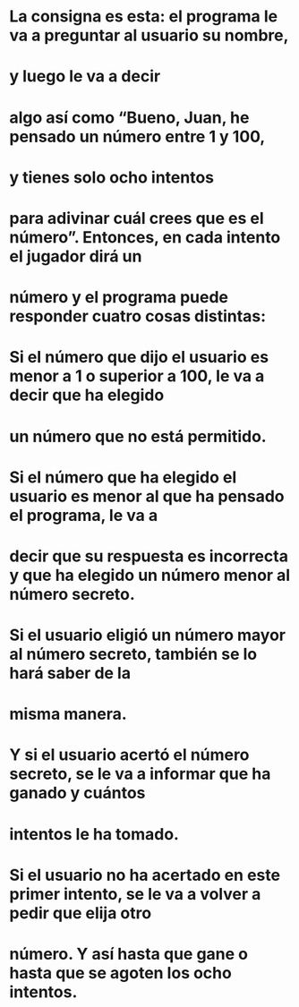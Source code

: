 # La consigna es esta: el programa le va a preguntar al usuario su nombre,
# y luego le va a decir
# algo así como “Bueno, Juan, he pensado un número entre 1 y 100,
# y tienes solo ocho intentos
# para adivinar cuál crees que es el número”. Entonces, en cada intento el jugador dirá un
# número y el programa puede responder cuatro cosas distintas:
#  Si el número que dijo el usuario es menor a 1 o superior a 100, le va a decir que ha elegido
# un número que no está permitido.
# Si el número que ha elegido el usuario es menor al que ha pensado el programa, le va a
# decir que su respuesta es incorrecta y que ha elegido un número menor al número secreto.
# Si el usuario eligió un número mayor al número secreto, también se lo hará saber de la
# misma manera.
# Y si el usuario acertó el número secreto, se le va a informar que ha ganado y cuántos
# intentos le ha tomado.
# Si el usuario no ha acertado en este primer intento, se le va a volver a pedir que elija otro
# número. Y así hasta que gane o hasta que se agoten los ocho intentos.